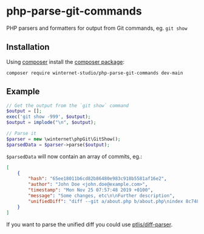 # php-parse-git-commands
PHP parsers and formatters for output from Git commands, eg. `git show`

## Installation

Using [composer](https://getcomposer.org/) install the [composer package]:

    composer require winternet-studio/php-parse-git-commands dev-main

[composer package]: https://packagist.org/packages/winternet-studio/php-parse-git-commands "This package on packagist.org"

## Example

```php
// Get the output from the `git show` command
$output = [];
exec('git show -999', $output);
$output = implode("\n", $output);

// Parse it
$parser = new \winternet\phpGit\GitShow();
$parsedData = $parser->parse($output);
```

`$parsedData` will now contain an array of commits, eg.:

```json
[
    {
        "hash": "65ee18011b6cd82b86480e983c918b5581af16e2",
        "author": "John Doe <john.doe@example.com>",
        "timestamp": "Mon Nov 25 07:57:48 2019 +0100",
        "message": "Some changes, etc\n\nFurther description",
        "unifiedDiff": "diff --git a/about.php b/about.php\nindex 8c7481d..037fa59 100644\n--- a/about.php\n+++ b/about.php\n@@ -1 +1,4 @@\n-This is an About Us page\n+This is an About us page\n+laksdfkajsdf\n+lasjldkfjasdf\n+laskdjfsd\ndiff --git a/index.php b/index.php\nindex 22d90cd..9f87cd5 100644\n--- a/index.php\n+++ b/index.php\n@@ -5,3 +5,5 @@ echo '<div>Date: '. date('Y-m-d H:i') .'</div>';\n function nice_little_function() {\n \treturn 5 * 6;\n }\n+\n+echo nice_little_function();\n\n"
    }
]
```

If you want to parse the unified diff you could use [ptlis/diff-parser](https://github.com/ptlis/diff-parser).
